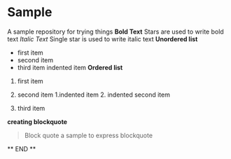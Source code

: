 # Sample
A sample repository for trying things
**Bold Text**
Stars are used to write bold text
*Italic Text*
Single star is used to write italic text
**Unordered list**
- first item
- second item
- third item
    indented item
**Ordered list**
1. first item
2. second item
   1.indented item
   2. indented second item
   
4. third item

**creating blockquote**

> Block quote  a sample to express blockquote


** END **
